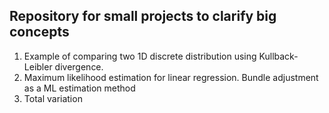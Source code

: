 ## Repository for small projects to clarify big concepts

1) Example of comparing two 1D discrete distribution using Kullback-Leibler divergence.
2) Maximum likelihood estimation for linear regression. Bundle adjustment as a ML estimation method
3) Total variation
